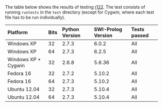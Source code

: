 The table below shows the results of testing [r122](https://code.google.com/p/pyswip/source/detail?r=122). The test consists of running `runtests` in the `test` directory (except for Cygwin, where each test file has to be run individually).


| **Platform**     | **Bits** | **Python Version** | **SWI-Prolog Version** | **Tests passed** |
|:-----------------|:---------|:-------------------|:-----------------------|:-----------------|
| Windows XP       |   32     |          2.7.3     |              6.0.2     | All              |
| Windows XP       |   64     |          2.7.3     |              6.2.5     | All              |
| Windows XP + Cygwin |     32   |            2.6.8   |               5.6.36   | All              |
| Fedora 16        |   32     |          2.7.2     |             5.10.2     | All              |
| Fedora 16        |   64     |          2.7.3     |             5.10.2     | All              |
| Ubuntu 12.04     |   32     |          2.7.3     |             5.10.4     | All              |
| Ubuntu 12.04     |   64     |          2.7.3     |             5.10.4     | All              |